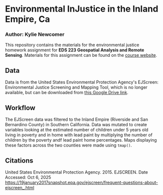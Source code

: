 # Environmental InJustice in the Inland Empire, Ca
### Author: Kylie Newcomer

This repository contains the materials for the environmental justice homework assignment for **EDS 223 Geospatial Analysis and Remote Sensing**. Materials for this assignment can be found on the [course website](https://eds-223-geospatial.github.io/).

## Data

Data is from the United States Environmental Protection Agency's EJScreen: Environmental Justice Screening and Mapping Tool, which is no longer available, but can be downloaded from [this Google Drive link](https://drive.google.com/file/d/1nG6Nj1bXfzQFOVMO8Km3eNy4SWu1YcIQ/view).

## Workflow

The EJScreen data was filtered to the Inland Empire (Riverside and San Bernardino County) in Southern California. Data was mutated to create variables looking at the estimated number of children under 5 years old living in poverty and in home with lead paint by multiplying the number of children by the poverty andf lead paint home percentages. Maps displaying these factors across the two counties were made using `tmap()`.

## Citations

United States Environmental Protection Agency. 2015. EJSCREEN. Date Accessed: Oct 6, 2025 <https://19january2017snapshot.epa.gov/ejscreen/frequent-questions-about-ejscreen_.html>
